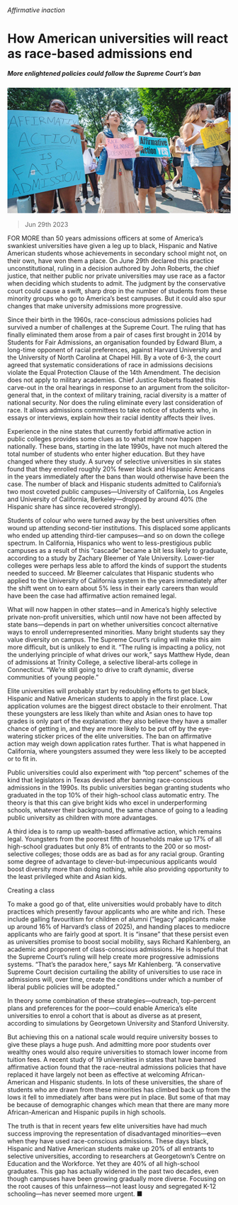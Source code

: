 ###### Affirmative inaction

# How American universities will react as race-based admissions end 

##### More enlightened policies could follow the Supreme Court’s ban 

![image](images/20230708_USP007.jpg) 

> Jun 29th 2023 

FOR MORE than 50 years admissions officers at some of America’s swankiest universities have given a leg up to black, Hispanic and Native American students whose achievements in secondary school might not, on their own, have won them a place. On June 29th  declared this practice unconstitutional, ruling in a decision authored by John Roberts, the chief justice, that neither public nor private universities may use race as a factor when deciding which students to admit. The judgment by the conservative court could cause a swift, sharp drop in the number of students from these minority groups who go to America’s best campuses. But it could also spur changes that make university admissions more progressive.

Since their birth in the 1960s, race-conscious admissions policies had survived a number of challenges at the Supreme Court. The ruling that has finally eliminated them arose from a pair of cases first brought in 2014 by Students for Fair Admissions, an organisation founded by Edward Blum, a long-time opponent of racial preferences, against Harvard University and the University of North Carolina at Chapel Hill. By a vote of 6-3, the court agreed that systematic considerations of race in admissions decisions violate the Equal Protection Clause of the 14th Amendment. The decision does not apply to military academies. Chief Justice Roberts floated this carve-out in the oral hearings in response to an argument from the solicitor-general that, in the context of military training, racial diversity is a matter of national security. Nor does the ruling eliminate every last consideration of race. It allows admissions committees to take notice of students who, in essays or interviews, explain how their racial identity affects their lives. 

Experience in the nine states that currently forbid affirmative action in public colleges provides some clues as to what might now happen nationally. These bans, starting in the late 1990s, have not much altered the total number of students who enter higher education. But they have changed where they study. A survey of selective universities in six states found that they enrolled roughly 20% fewer black and Hispanic Americans in the years immediately after the bans than would otherwise have been the case. The number of black and Hispanic students admitted to California’s two most coveted public campuses—University of California, Los Angeles and University of California, Berkeley—dropped by around 40% (the Hispanic share has since recovered strongly). 

Students of colour who were turned away by the best universities often wound up attending second-tier institutions. This displaced some applicants who ended up attending third-tier campuses—and so on down the college spectrum. In California, Hispanics who went to less-prestigious public campuses as a result of this “cascade” became a bit less likely to graduate, according to a study by Zachary Bleemer of Yale University. Lower-tier colleges were perhaps less able to afford the kinds of support the students needed to succeed. Mr Bleemer calculates that Hispanic students who applied to the University of California system in the years immediately after the shift went on to earn about 5% less in their early careers than would have been the case had affirmative action remained legal.

What will now happen in other states—and in America’s highly selective private non-profit universities, which until now have not been affected by state bans—depends in part on whether universities concoct alternative ways to enroll underrepresented minorities. Many bright students say they value diversity on campus. The Supreme Court’s ruling will make this aim more difficult, but is unlikely to end it. “The ruling is impacting a policy, not the underlying principle of what drives our work,” says Matthew Hyde, dean of admissions at Trinity College, a selective liberal-arts college in Connecticut. “We’re still going to drive to craft dynamic, diverse communities of young people.”

Elite universities will probably start by redoubling efforts to get black, Hispanic and Native American students to apply in the first place. Low application volumes are the biggest direct obstacle to their enrolment. That these youngsters are less likely than white and Asian ones to have top grades is only part of the explanation: they also believe they have a smaller chance of getting in, and they are more likely to be put off by the eye-watering sticker prices of the elite universities. The ban on affirmative action may weigh down application rates further. That is what happened in California, where youngsters assumed they were less likely to be accepted or to fit in.

Public universities could also experiment with “top percent” schemes of the kind that legislators in Texas devised after banning race-conscious admissions in the 1990s. Its public universities began granting students who graduated in the top 10% of their high-school class automatic entry. The theory is that this can give bright kids who excel in underperforming schools, whatever their background, the same chance of going to a leading public university as children with more advantages.

A third idea is to ramp up wealth-based affirmative action, which remains legal. Youngsters from the poorest fifth of households make up 17% of all high-school graduates but only 8% of entrants to the 200 or so most-selective colleges; those odds are as bad as for any racial group. Granting some degree of advantage to clever-but-impecunious applicants would boost diversity more than doing nothing, while also providing opportunity to the least privileged white and Asian kids.

Creating a class

To make a good go of that, elite universities would probably have to ditch practices which presently favour applicants who are white and rich. These include galling favouritism for children of alumni (“legacy” applicants make up around 16% of Harvard’s class of 2025), and handing places to mediocre applicants who are fairly good at sport. It is “insane” that these persist even as universities promise to boost social mobility, says Richard Kahlenberg, an academic and proponent of class-conscious admissions. He is hopeful that the Supreme Court’s ruling will help create more progressive admissions systems. “That’s the paradox here,” says Mr Kahlenberg. “A conservative Supreme Court decision curtailing the ability of universities to use race in admissions will, over time, create the conditions under which a number of liberal public policies will be adopted.”

In theory some combination of these strategies—outreach, top-percent plans and preferences for the poor—could enable America’s elite universities to enrol a cohort that is about as diverse as at present, according to simulations by Georgetown University and Stanford University. 

But achieving this on a national scale would require university bosses to give these plays a huge push. And admitting more poor students over wealthy ones would also require universities to stomach lower income from tuition fees. A recent study of 19 universities in states that have banned affirmative action found that the race-neutral admissions policies that have replaced it have largely not been as effective at welcoming African-American and Hispanic students. In lots of these universities, the share of students who are drawn from these minorities has climbed back up from the lows it fell to immediately after bans were put in place. But some of that may be because of demographic changes which mean that there are many more African-American and Hispanic pupils in high schools.

The truth is that in recent years few elite universities have had much success improving the representation of disadvantaged minorities—even when they have used race-conscious admissions. These days black, Hispanic and Native American students make up 20% of all entrants to selective universities, according to researchers at Georgetown’s Centre on Education and the Workforce. Yet they are 40% of all high-school graduates. This gap has actually widened in the past two decades, even though campuses have been growing gradually more diverse. Focusing on the root causes of this unfairness—not least lousy and segregated K-12 schooling—has never seemed more urgent. ■


